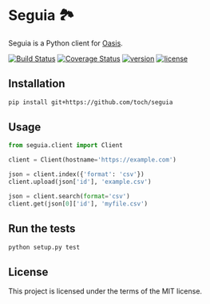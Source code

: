 # Seguia 🏞

Seguia is a Python client for [Oasis](https://github.com/toch/oasis).

[![Build Status](https://travis-ci.org/toch/seguia.svg?branch=master)](https://travis-ci.org/toch/seguia)
[![Coverage Status](https://coveralls.io/repos/github/toch/seguia/badge.svg?branch=master)](https://coveralls.io/github/toch/seguia?branch=master)
[![version](https://img.shields.io/badge/version-unreleased-blue.svg)](./CHANGELOG.md)
[![license](https://img.shields.io/badge/license-MIT-blue.svg)](./LICENSE.md)

## Installation

```Bash
pip install git+https://github.com/toch/seguia
```

## Usage

```Python
from seguia.client import Client

client = Client(hostname='https://example.com')

json = client.index({'format': 'csv'})
client.upload(json['id'], 'example.csv')

json = client.search(format='csv')
client.get(json[0]['id'], 'myfile.csv')
```

## Run the tests

```Bash
python setup.py test
```

## License

This project is licensed under the terms of the MIT license.
